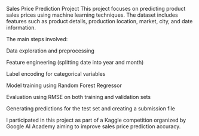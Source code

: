 Sales Price Prediction Project
This project focuses on predicting product sales prices using machine learning techniques. The dataset includes features such as product details, production location, market, city, and date information.

The main steps involved:

Data exploration and preprocessing

Feature engineering (splitting date into year and month)

Label encoding for categorical variables

Model training using Random Forest Regressor

Evaluation using RMSE on both training and validation sets

Generating predictions for the test set and creating a submission file

I participated in this project as part of a Kaggle competition organized by Google AI Academy aiming to improve sales price prediction accuracy.

